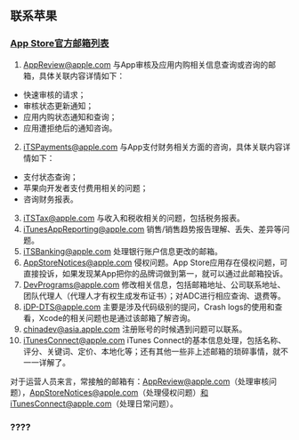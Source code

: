 ## 联系苹果

### [App Store官方邮箱列表](http://www.cnblogs.com/razaios/p/5093313.html)

1. AppReview@apple.com 与App审核及应用内购相关信息查询或咨询的邮箱，具体关联内容详情如下：
  * 快速审核的请求；
  * 审核状态更新通知；
  * 应用内购状态通知和查询；
  * 应用遭拒绝后的通知咨询。

2. iTSPayments@apple.com 与App支付财务相关方面的咨询，具体关联内容详情如下：
  * 支付状态查询；
  * 苹果向开发者支付费用相关的问题；
  * 咨询财务报表。
3. iTSTax@apple.com  与收入和税收相关的问题，包括税务报表。
4. iTunesAppReporting@apple.com  销售/销售趋势报告理解、丢失、差异等问题。
5. iTSBanking@apple.com  处理银行账户信息更改的邮箱。
6. AppStoreNotices@apple.com 侵权问题。App Store应用存在侵权问题，可直接投诉，如果发现某App把你的品牌词做到第一，就可以通过此邮箱投诉。
7. DevPrograms@apple.com 修改相关信息，包括邮箱地址、公司联系地址、团队代理人（代理人才有权生成发布证书）；对ADC进行相应查询、退费等。
8. iDP-DTS@apple.com 主要是涉及代码级别的提问，Crash logs的使用和查看，Xcode的相关问题也是通过该邮箱了解咨询。
9. chinadev@asia.apple.com 注册账号的时候遇到问题可以联系。
10. iTunesConnect@apple.com  iTunes Connect的基本信息处理，包括名称、评分、关键词、定价、本地化等；还有其他一些非上述邮箱的琐碎事情，就不一一详解了。

对于运营人员来言，常接触的邮箱有：AppReview@apple.com（处理审核问题），AppStoreNotices@apple.com（处理侵权问题）和iTunesConnect@apple.com（处理日常问题）。

### ????

